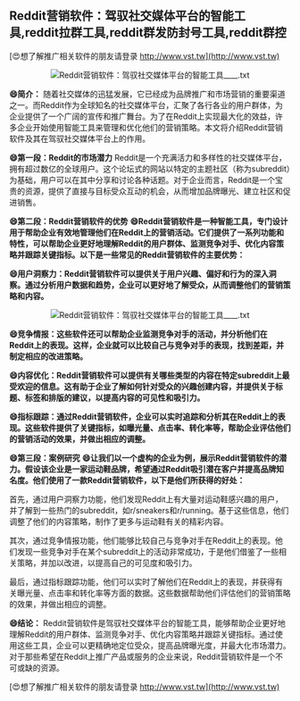 ## **Reddit营销软件：驾驭社交媒体平台的智能工具,reddit拉群工具,reddit群发防封号工具,reddit群控**

[😍想了解推广相关软件的朋友请登录 http://www.vst.tw](http://www.vst.tw)

 <center><img src="https://vst.tw/MP4/tuiguang/png/0.png" alt="Reddit营销软件：驾驭社交媒体平台的智能工具____.txt"></center>

**😄简介：**
随着社交媒体的迅猛发展，它已经成为品牌推广和市场营销的重要渠道之一。而Reddit作为全球知名的社交媒体平台，汇聚了各行各业的用户群体，为企业提供了一个广阔的宣传和推广舞台。为了在Reddit上实现最大化的效益，许多企业开始使用智能工具来管理和优化他们的营销策略。本文将介绍Reddit营销软件及其在驾驭社交媒体平台上的作用。

**😄第一段：Reddit的市场潜力**
Reddit是一个充满活力和多样性的社交媒体平台，拥有超过数亿的全球用户。这个论坛式的网站以特定的主题社区（称为subreddit）为基础，用户可以在其中分享和讨论各种话题。对于企业而言，Reddit是一个宝贵的资源，提供了直接与目标受众互动的机会，从而增加品牌曝光、建立社区和促进销售。

**😄第二段：Reddit营销软件的优势**
**😄Reddit营销软件是一种智能工具，专门设计用于帮助企业有效地管理他们在Reddit上的营销活动。它们提供了一系列功能和特性，可以帮助企业更好地理解Reddit的用户群体、监测竞争对手、优化内容策略并跟踪关键指标。以下是一些常见的Reddit营销软件的主要优势：**

**😄用户洞察力：Reddit营销软件可以提供关于用户兴趣、偏好和行为的深入洞察。通过分析用户数据和趋势，企业可以更好地了解受众，从而调整他们的营销策略和内容。**

 <center><img src="https://vst.tw/MP4/tuiguang/png/4.png" alt="Reddit营销软件：驾驭社交媒体平台的智能工具____.txt"></center>

**😄竞争情报：这些软件还可以帮助企业监测竞争对手的活动，并分析他们在Reddit上的表现。这样，企业就可以比较自己与竞争对手的表现，找到差距，并制定相应的改进策略。**

**😄内容优化：Reddit营销软件可以提供有关哪些类型的内容在特定subreddit上最受欢迎的信息。这有助于企业了解如何针对受众的兴趣创建内容，并提供关于标题、标签和排版的建议，以提高内容的可见性和吸引力。**

**😄指标跟踪：通过Reddit营销软件，企业可以实时追踪和分析其在Reddit上的表现。这些软件提供了关键指标，如曝光量、点击率、转化率等，帮助企业评估他们的营销活动的效果，并做出相应的调整。**

**😄第三段：案例研究**
**😄让我们以一个虚构的企业为例，展示Reddit营销软件的潜力。假设该企业是一家运动鞋品牌，希望通过Reddit吸引潜在客户并提高品牌知名度。他们使用了一款Reddit营销软件，以下是他们所获得的好处：**

首先，通过用户洞察力功能，他们发现Reddit上有大量对运动鞋感兴趣的用户，并了解到一些热门的subreddit，如r/sneakers和r/running。基于这些信息，他们调整了他们的内容策略，制作了更多与运动鞋有关的精彩内容。

其次，通过竞争情报功能，他们能够比较自己与竞争对手在Reddit上的表现。他们发现一些竞争对手在某个subreddit上的活动非常成功，于是他们借鉴了一些相关策略，并加以改进，以提高自己的可见度和吸引力。

最后，通过指标跟踪功能，他们可以实时了解他们在Reddit上的表现，并获得有关曝光量、点击率和转化率等方面的数据。这些数据帮助他们评估他们的营销策略的效果，并做出相应的调整。

**😄结论：**
Reddit营销软件是驾驭社交媒体平台的智能工具，能够帮助企业更好地理解Reddit的用户群体、监测竞争对手、优化内容策略并跟踪关键指标。通过使用这些工具，企业可以更精确地定位受众，提高品牌曝光度，并最大化市场潜力。对于那些希望在Reddit上推广产品或服务的企业来说，Reddit营销软件是一个不可或缺的资源。

[😍想了解推广相关软件的朋友请登录 http://www.vst.tw](http://www.vst.tw)




